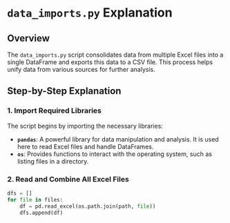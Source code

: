 # `data_imports.py` Explanation

## Overview

The `data_imports.py` script consolidates data from multiple Excel files into a single DataFrame and exports this data to a CSV file. This process helps unify data from various sources for further analysis.

## Step-by-Step Explanation

### 1. Import Required Libraries

The script begins by importing the necessary libraries:
- **`pandas`**: A powerful library for data manipulation and analysis. It is used here to read Excel files and handle DataFrames.
- **`os`**: Provides functions to interact with the operating system, such as listing files in a directory.

### 2. Read and Combine All Excel Files

```python
dfs = []
for file in files:
    df = pd.read_excel(os.path.join(path, file))
    dfs.append(df)
